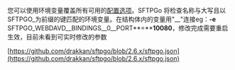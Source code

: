您可以使用环境变量覆盖所有可用的[配置选项](https://docs.sftpgo.com/latest/config-file/)。SFTPGo 将检查名称与大写且以SFTPGO_为前缀的键匹配的环境变量。在结构体内的变量用"__"连接eg：**-e** SFTPGO_WEBDAVD__BINDINGS__0__PORT**=****10080**，修改完成需要重启生效，目前未看到可实时修改的参数
 
[https://github.com/drakkan/sftpgo/blob/2.6.x/sftpgo.json](https://github.com/drakkan/sftpgo/blob/2.6.x/sftpgo.json)
